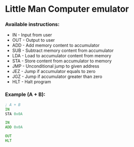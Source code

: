 # Little Man Computer emulator

### Available instructions:
* IN - Input from user
* OUT - Output to user
* ADD - Add memory content to accumulator
* SUB - Subtract memory content from accumulator
* LDA - Load to accumulator content from memory
* STA - Store content from accumulator to memory
* JMP - Unconditional jump to given address
* JEZ - Jump if accumulator equals to zero
* JGZ - Jump if accumulator greater than zero
* HLT - Halt program

### Example (A + B):
```asm
; A + B
IN
STA 0x0A

IN
ADD 0x0A

OUT
HLT
```

